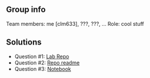 ## Group info
Team members: me [clm633], ???, ???, ...
Role: cool stuff

## Solutions

- Question \#1: [Lab Repo](https://github.com/cmoscardi/gittest_clm633)
- Question \#2: [Repo readme](../README.md)
- Question \#3: [Notebook](HW1_3_solutions.ipynb)

